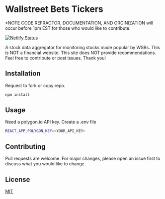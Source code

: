 # Wallstreet Bets Tickers

\*NOTE CODE REFRACTOR, DOCUMENTATION, AND ORGINIZATION will occur before 1pm EST for those who would like to contribute.

[![Netlify Status](https://api.netlify.com/api/v1/badges/52a2d53a-f6ae-4f9e-8a02-d0a7693072cc/deploy-status)](https://app.netlify.com/sites/angry-fermi-41cf15/deploys)

A stock data aggregator for monitoring stocks made popular by WSBs. This is NOT a financial website. This site does NOT provide recommendations. Feel free to contribute or post issues. Thank you!

## Installation

Request to fork or copy repo.

```bash
npm install
```

## Usage

Need a polygon.io API key. Create a .env file

```bash
REACT_APP_POLYGON_KEY=<YOUR_API_KEY>
```

## Contributing

Pull requests are welcome. For major changes, please open an issue first to discuss what you would like to change.

## License

[MIT](https://choosealicense.com/licenses/mit/)
